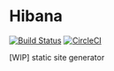 # Hibana

[![Build Status](https://travis-ci.org/student-kyushu/hibana.svg?branch=master)](https://travis-ci.org/student-kyushu/hibana)
[![CircleCI](https://circleci.com/gh/student-kyushu/hibana.svg?style=svg)](https://circleci.com/gh/student-kyushu/hibana)

[WIP] static site generator
